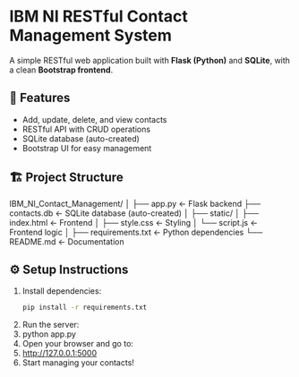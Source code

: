 # IBM NI RESTful Contact Management System

A simple RESTful web application built with **Flask (Python)** and **SQLite**, with a clean **Bootstrap frontend**.

## 🚀 Features
- Add, update, delete, and view contacts
- RESTful API with CRUD operations
- SQLite database (auto-created)
- Bootstrap UI for easy management

## 🏗️ Project Structure
IBM_NI_Contact_Management/
│
├── app.py ← Flask backend
├── contacts.db ← SQLite database (auto-created)
│
├── static/
│ ├── index.html ← Frontend
│ ├── style.css ← Styling
│ └── script.js ← Frontend logic
│
├── requirements.txt ← Python dependencies
└── README.md ← Documentation

## ⚙️ Setup Instructions
1. Install dependencies:
   ```bash
   pip install -r requirements.txt
2.	Run the server:
3.	python app.py
4.	Open your browser and go to:
5.	http://127.0.0.1:5000
6.	Start managing your contacts!
